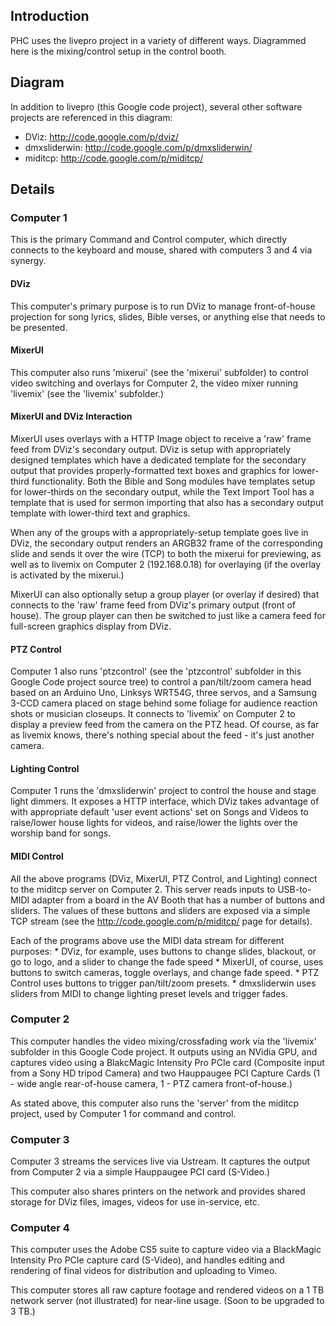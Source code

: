 ## Introduction

PHC uses the livepro project in a variety of different ways. Diagrammed here is the mixing/control setup in the control booth.

## Diagram

In addition to livepro (this Google code project), several other software projects are referenced in this diagram:

- DViz: http://code.google.com/p/dviz/
- dmxsliderwin: http://code.google.com/p/dmxsliderwin/
- miditcp: http://code.google.com/p/miditcp/

## Details
### Computer 1

This is the primary Command and Control computer, which directly connects to the keyboard and mouse, shared with computers 3 and 4 via synergy.
#### DViz

This computer's primary purpose is to run DViz to manage front-of-house projection for song lyrics, slides, Bible verses, or anything else that needs to be presented.
#### MixerUI

This computer also runs 'mixerui' (see the 'mixerui' subfolder) to control video switching and overlays for Computer 2, the video mixer running 'livemix' (see the 'livemix' subfolder.)
#### MixerUI and DViz Interaction

MixerUI uses overlays with a HTTP Image object to receive a 'raw' frame feed from DViz's secondary output. DViz is setup with appropriately designed templates which have a dedicated template for the secondary output that provides properly-formatted text boxes and graphics for lower-third functionality. Both the Bible and Song modules have templates setup for lower-thirds on the secondary output, while the Text Import Tool has a template that is used for sermon importing that also has a secondary output template with lower-third text and graphics.

When any of the groups with a appropriately-setup template goes live in DViz, the secondary output renders an ARGB32 frame of the corresponding slide and sends it over the wire (TCP) to both the mixerui for previewing, as well as to livemix on Computer 2 (192.168.0.18) for overlaying (if the overlay is activated by the mixerui.)

MixerUI can also optionally setup a group player (or overlay if desired) that connects to the 'raw' frame feed from DViz's primary output (front of house). The group player can then be switched to just like a camera feed for full-screen graphics display from DViz.
#### PTZ Control

Computer 1 also runs 'ptzcontrol' (see the 'ptzcontrol' subfolder in this Google Code project source tree) to control a pan/tilt/zoom camera head based on an Arduino Uno, Linksys WRT54G, three servos, and a Samsung 3-CCD camera placed on stage behind some foliage for audience reaction shots or musician closeups. It connects to 'livemix' on Computer 2 to display a preview feed from the camera on the PTZ head. Of course, as far as livemix knows, there's nothing special about the feed - it's just another camera.
#### Lighting Control

Computer 1 runs the 'dmxsliderwin' project to control the house and stage light dimmers. It exposes a HTTP interface, which DViz takes advantage of with appropriate default 'user event actions' set on Songs and Videos to raise/lower house lights for videos, and raise/lower the lights over the worship band for songs.
#### MIDI Control

All the above programs (DViz, MixerUI, PTZ Control, and Lighting) connect to the miditcp server on Computer 2. This server reads inputs to USB-to-MIDI adapter from a board in the AV Booth that has a number of buttons and sliders. The values of these buttons and sliders are exposed via a simple TCP stream (see the http://code.google.com/p/miditcp/ page for details).

Each of the programs above use the MIDI data stream for different purposes: * DViz, for example, uses buttons to change slides, blackout, or go to logo, and a slider to change the fade speed * MixerUI, of course, uses buttons to switch cameras, toggle overlays, and change fade speed. * PTZ Control uses buttons to trigger pan/tilt/zoom presets. * dmxsliderwin uses sliders from MIDI to change lighting preset levels and trigger fades.
### Computer 2

This computer handles the video mixing/crossfading work via the 'livemix' subfolder in this Google Code project. It outputs using an NVidia GPU, and captures video using a BlakcMagic Intensity Pro PCIe card (Composite input from a Sony HD tripod Camera) and two Hauppaugee PCI Capture Cards (1 - wide angle rear-of-house camera, 1 - PTZ camera front-of-house.)

As stated above, this computer also runs the 'server' from the miditcp project, used by Computer 1 for command and control.
### Computer 3

Computer 3 streams the services live via Ustream. It captures the output from Computer 2 via a simple Hauppaugee PCI card (S-Video.)

This computer also shares printers on the network and provides shared storage for DViz files, images, videos for use in-service, etc.
### Computer 4

This computer uses the Adobe CS5 suite to capture video via a BlackMagic Intensity Pro PCIe capture card (S-Video), and handles editing and rendering of final videos for distribution and uploading to Vimeo.

This computer stores all raw capture footage and rendered videos on a 1 TB network server (not illustrated) for near-line usage. (Soon to be upgraded to 3 TB.)
